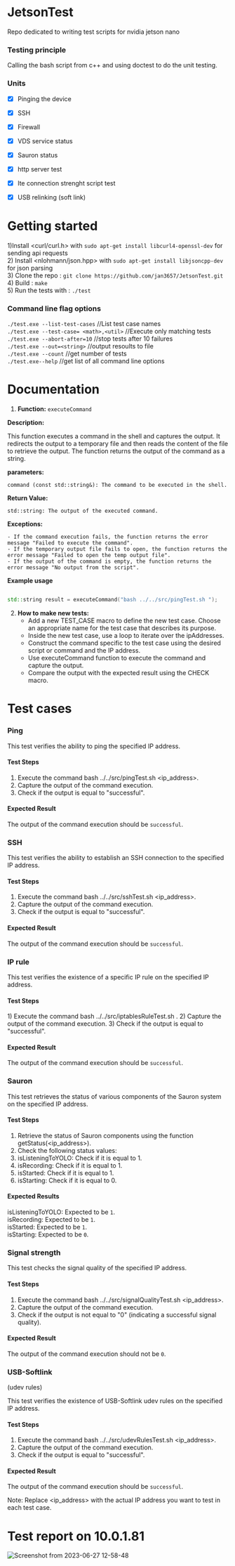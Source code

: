 # JetsonTest
Repo dedicated to writing test scripts for nvidia jetson nano

<h3> Testing principle </h3>
Calling the bash script from c++ and using doctest to do the unit testing.
 

<h3> Units </h3>

- [x] Pinging the device  
- [x] SSH 
- [x] Firewall 
- [x] VDS service status  
- [x] Sauron status  
- [x] http server test  
- [x] lte connection strenght script test 
- [x] USB relinking (soft link)



 
 
 # Getting started  

 1)Install <curl/curl.h> with `sudo apt-get install libcurl4-openssl-dev` for sending api requests  
 2) Install <nlohmann/json.hpp> with `sudo apt-get install libjsoncpp-dev` for json parsing  
 3) Clone the repo : `git clone https://github.com/jan3657/JetsonTest.git`  
 4) Build : `make`  
 5) Run the tests with : `./test`  
  

 <h3> Command line flag options </h3>  

`./test.exe --list-test-cases`          //List test case names  
`./test.exe --test-case= <math>,<util>` //Execute only matching tests   
`./test.exe --abort-after=10`           //stop tests after 10 failures   
`./test.exe --out=<string>`             //output resoults to file  
`./test.exe --count`                    //get number of tests  
`./test.exe--help`                      //get list of all command line options  


 # Documentation 

1) **Function:** `executeCommand`

**Description:**

This function executes a command in the shell and captures the output. It redirects the output to a temporary file and then reads the content of the file to retrieve the output. The function returns the output of the command as a string.

**parameters:**


    command (const std::string&): The command to be executed in the shell.

**Return Value:**

    std::string: The output of the executed command.

**Exceptions:**

    - If the command execution fails, the function returns the error message "Failed to execute the command".
    - If the temporary output file fails to open, the function returns the error message "Failed to open the temp output file".
    - If the output of the command is empty, the function returns the error message "No output from the script".

 **Example usage**
 ```c++

 std::string result = executeCommand("bash ../../src/pingTest.sh ");
```

2) **How to make new tests:**
    - Add a new TEST_CASE macro to define the new test case.
      Choose an appropriate name for the test case that describes its purpose.
    - Inside the new test case, use a loop to iterate over the ipAddresses.
    - Construct the command specific to the test case using the desired script or command and the IP address.
    - Use executeCommand function to execute the command and capture the output.
    - Compare the output with the expected result using the CHECK macro.
  
# **Test cases**

<h3>Ping</h3>
This test verifies the ability to ping the specified IP address.  

<h4>Test Steps</h4>

1) Execute the command bash ../../src/pingTest.sh <ip_address>.  
2) Capture the output of the command execution.   
3) Check if the output is equal to "successful".
   
<h4>Expected Result</h4>

The output of the command execution should be ``successful``.

<h3>SSH</h3>
This test verifies the ability to establish an SSH connection to the specified IP address.

<h4>Test Steps</h4>  

1) Execute the command bash ../../src/sshTest.sh <ip_address>.
2) Capture the output of the command execution.
3) Check if the output is equal to "successful".
 
<h4>Expected Result</h4>

The output of the command execution should be ``successful``.

<h3>IP rule</h3>
This test verifies the existence of a specific IP rule on the specified IP address.

<h4>Test Steps</h4>
1) Execute the command bash ../../src/iptablesRuleTest.sh <ip_address>.
2) Capture the output of the command execution.
3) Check if the output is equal to "successful".
 
<h4>Expected Result</h4>

The output of the command execution should be ``successful``.

<h3>Sauron</h3>
This test retrieves the status of various components of the Sauron system on the specified IP address.

<h4>Test Steps</h4>

1) Retrieve the status of Sauron components using the function getStatus(<ip_address>).  
2) Check the following status values:  
3) isListeningToYOLO: Check if it is equal to 1.  
4) isRecording: Check if it is equal to 1.  
5) isStarted: Check if it is equal to 1.  
6) isStarting: Check if it is equal to 0.  
 
<h4>Expected Results</h4>

isListeningToYOLO: Expected to be ``1``.  
isRecording: Expected to be ``1``.  
isStarted: Expected to be ``1``.  
isStarting: Expected to be ``0``.  
 
<h3>Signal strength</h3>
This test checks the signal quality of the specified IP address.

<h4>Test Steps</h4>

1) Execute the command bash ../../src/signalQualityTest.sh <ip_address>.  
2) Capture the output of the command execution.  
3) Check if the output is not equal to "0" (indicating a successful signal quality).  

<h4>Expected Result</h4>

The output of the command execution should not be ``0``.

<h3>USB-Softlink</h3> (udev rules)

This test verifies the existence of USB-Softlink udev rules on the specified IP address.

<h4>Test Steps</h4>

1) Execute the command bash ../../src/udevRulesTest.sh <ip_address>.  
2) Capture the output of the command execution.  
3) Check if the output is equal to "successful".  
 
<h4>Expected Result</h4>

The output of the command execution should be ``successful``.

Note: Replace <ip_address> with the actual IP address you want to test in each test case.

# **Test report on 10.0.1.81**

![Screenshot from 2023-06-27 12-58-48](https://github.com/jan3657/JetsonTest/assets/57140292/5182f1a6-27e7-487d-b694-65584162968c)
